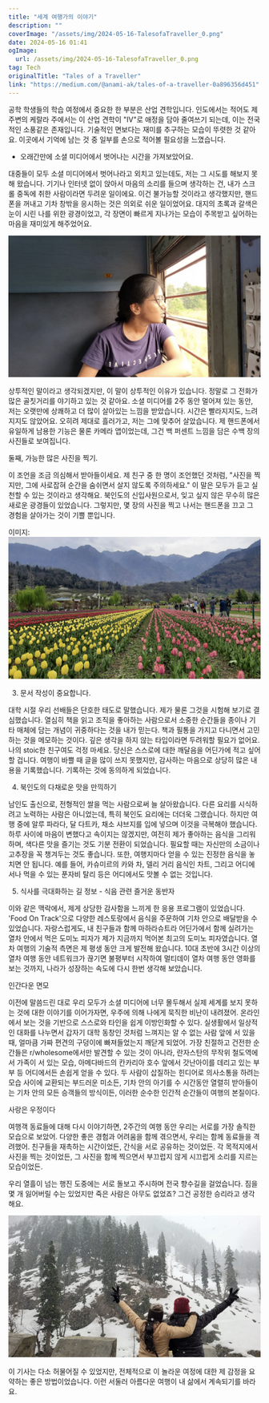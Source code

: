 ```yaml
---
title: "세계 여행가의 이야기"
description: ""
coverImage: "/assets/img/2024-05-16-TalesofaTraveller_0.png"
date: 2024-05-16 01:41
ogImage: 
  url: /assets/img/2024-05-16-TalesofaTraveller_0.png
tag: Tech
originalTitle: "Tales of a Traveller"
link: "https://medium.com/@anami-ak/tales-of-a-traveller-0a896356d451"
---
```



공학 학생들의 학습 여정에서 중요한 한 부분은 산업 견학입니다. 인도에서는 적어도 제 주변의 케랄라 주에서는 이 산업 견학이 "IV"로 애정을 담아 줄여쓰기 되는데, 이는 전국적인 소풍같은 존재입니다. 기술적인 면보다는 재미를 추구하는 모습이 뚜렷한 것 같아요. 이곳에서 기억에 남는 것 중 일부를 손으로 적어볼 필요성을 느꼈습니다.

- 오래간만에 소셜 미디어에서 벗어나는 시간을 가져보았어요.

대중들이 모두 소셜 미디어에서 벗어나라고 외치고 있는데도, 저는 그 시도를 해보지 못해 왔습니다. 기기나 인터넷 없이 앉아서 마음의 소리를 들으며 생각하는 건, 내가 스크롤 중독에 취한 사람이라면 두려운 일이에요. 이건 불가능할 것이라고 생각했지만, 핸드폰을 꺼내고 기차 창밖을 응시하는 것은 의외로 쉬운 일이었어요. 대지의 초록과 갈색은 눈이 시린 나를 위한 광경이었고, 각 장면이 빠르게 지나가는 모습이 주목받고 싶어하는 마음을 재미있게 해주었어요.

![이미지](/assets/img/2024-05-16-TalesofaTraveller_0.png)



상투적인 말이라고 생각되겠지만, 이 말이 상투적인 이유가 있습니다. 정말로 그 전화가 많은 골칫거리를 야기하고 있는 것 같아요. 소셜 미디어를 2주 동안 멀어져 있는 동안, 저는 오랫만에 상쾌하고 더 많이 살아있는 느낌을 받았습니다. 시간은 빨라지지도, 느려지지도 않았어요. 오히려 제대로 흘러가고, 저는 그에 맞추어 살았습니다. 제 핸드폰에서 유일하게 남용한 기능은 물론 카메라 앱이었는데, 그건 백 퍼센트 느낌을 담은 수백 장의 사진들로 보여집니다.

둘째, 가능한 많은 사진을 찍기.

이 조언을 조금 의심해서 받아들이세요. 제 친구 중 한 명이 조언했던 것처럼, "사진을 찍지만, 그에 사로잡혀 순간을 숨쉬면서 살지 않도록 주의하세요." 이 말은 모두가 듣고 실천할 수 있는 것이라고 생각해요. 북인도의 신입사원으로서, 잊고 싶지 않은 무수히 많은 새로운 광경들이 있었습니다. 그렇지만, 몇 장의 사진을 찍고 나서는 핸드폰을 끄고 그 경험을 살아가는 것이 기쁠 뿐입니다.

이미지: ![여행자 이야기](/assets/img/2024-05-16-TalesofaTraveller_1.png)



3. 문서 작성이 중요합니다.

대학 시절 우리 선배들은 단호한 태도로 말했습니다. 제가 물론 그것을 시험해 보기로 결심했습니다. 열심히 책을 읽고 조직을 좋아하는 사람으로서 소중한 순간들을 종이나 기타 매체에 담는 개념이 귀중하다는 것을 내가 믿는다. 책과 필통을 가지고 다니면서 고민하는 것을 메모하는 것이다. 깊은 생각을 하지 않는 타입이라면 두려워할 필요가 없어요. 나의 stoic한 친구여도 걱정 마세요. 당신은 스스로에 대한 깨달음을 어딘가에 적고 싶어 할 겁니다. 여행이 바쁠 때 글을 많이 쓰지 못했지만, 감사하는 마음으로 상당히 많은 내용을 기록했습니다. 기록하는 것에 동의하게 되었습니다.



4. 북인도의 다채로운 맛을 만끽하기

남인도 출신으로, 전형적인 쌀을 먹는 사람으로써 늘 살아왔습니다. 다른 요리를 시식하려고 노력하는 사람은 아니었는데, 특히 북인도 요리에는 더더욱 그랬습니다. 하지만 여행 중에 알루 파라다, 달 다트카, 채소 샤브지를 입에 넣으며 이것을 극복해야 했습니다. 하루 사이에 마음이 변했다고 속이지는 않겠지만, 여전히 제가 좋아하는 음식을 그리워하며, 색다른 맛을 즐기는 것도 기분 전환이 되었습니다. 필요할 때는 자신만의 소금이나 고추장을 꼭 챙겨두는 것도 좋습니다. 또한, 여행지마다 얻을 수 있는 진정한 음식을 놓치면 안 됩니다. 예를 들어, 카슈미르의 카와 차, 델리 거리 음식인 차트, 그리고 어디에서나 먹을 수 있는 푼자비 탈리 등은 어디에서도 맛볼 수 없는 것입니다.

5. 식사를 극대화하는 길 정보 - 식음 관련 즐거운 동반자

이와 같은 맥락에서, 제게 상당한 감사함을 느끼게 한 응용 프로그램이 있었습니다. 'Food On Track'으로 다양한 레스토랑에서 음식을 주문하여 기차 안으로 배달받을 수 있었습니다. 자랑스럽게도, 내 친구들과 함께 마하라슈트라 어딘가에서 함께 실려가는 열차 안에서 먹은 도미노 피자가 제가 지금까지 먹어본 최고의 도미노 피자였습니다. 열차 여행의 기술적 측면은 제 평생 동안 크게 발전해 왔습니다. 10대 초반에 3시간 이상의 열차 여행 동안 네트워크가 끊기면 불평부터 시작하여 멀티데이 열차 여행 동안 영화를 보는 것까지, 나라가 성장하는 속도에 다시 한번 생각해 보았습니다.



인간다운 면모

이전에 말씀드린 대로 우리 모두가 소셜 미디어에 너무 몰두해서 실제 세계를 보지 못하는 것에 대한 이야기를 이어가자면, 우주에 의해 나에게 묵직한 비난이 내려졌어. 온라인에서 보는 것을 기반으로 스스로와 타인을 쉽게 이방인화할 수 있다. 실생활에서 일상적인 대화를 나누면서 갑자기 대학 동창인 것처럼 느껴지는 알 수 없는 사람 앞에 서 있을 때, 얼마큼 가짜 편견의 구덩이에 빠져들었는지 깨닫게 되었어. 가장 친절하고 건전한 순간들은 r/wholesome에서만 발견할 수 있는 것이 아니라, 란자스탄의 무작위 철도역에서 가족이 서 있는 모습, 아메다바드의 칸카리아 호수 앞에서 갓난아이를 데리고 있는 부부 등 어디에서든 손쉽게 얻을 수 있다. 두 사람이 삽질하는 힌디어로 의사소통을 하려는 모습 사이에 교환되는 부드러운 미소든, 기차 안의 아기를 수 시간동안 열렬히 받아들이는 기차 안의 모든 승객들의 방식이든, 이러한 순수한 인간적 순간들이 여행의 본질이다.

사랑은 우정이다

여행객 동료들에 대해 다시 이야기하면, 2주간의 여행 동안 우리는 서로를 가장 솔직한 모습으로 보았어. 다양한 좋은 경험과 어려움을 함께 겪으면서, 우리는 함께 동료들을 격려했어. 친구들을 재촉하는 시간이었든, 간식을 서로 공유하는 것이었든. 각 목적지에서 사진을 찍는 것이었든, 그 사진을 함께 찍으면서 부끄럽지 않게 시끄럽게 소리를 지르는 모습이었든.



우리 열흘이 넘는 행진 도중에는 서로 돌보고 주시하며 전국 향수길을 걸었습니다. 짐을 몇 개 잃어버릴 수는 있었지만 죽은 사람은 아무도 없었죠? 그건 공정한 승리라고 생각해요.

![image](/assets/img/2024-05-16-TalesofaTraveller_3.png)

이 기사는 다소 허물어질 수 있었지만, 전체적으로 이 놀라운 여정에 대한 제 감정을 요약하는 좋은 방법이었습니다. 이런 서둘러 아름다운 여행이 내 삶에서 계속되기를 바라요.
